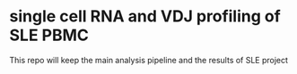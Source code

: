 # single cell RNA and VDJ profiling of SLE PBMC

This repo will keep the main analysis pipeline and the results of SLE project

